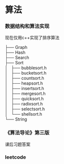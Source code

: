 # 算法

### 数据结构和算法实现

现在仅用c++实现了排序算法

├── Graph  
├── Hash  
├── Search  
├── Sort  
│   ├── bubblesort.h  
│   ├── bucketsort.h  
│   ├── countsort.h  
│   ├── heapsort.h  
│   ├── insertsort.h  
│   ├── mergesort.h  
│   ├── quicksort.h  
│   ├── radixsort.h  
│   ├── selectsort.h  
│   └── shellsort.h  
└── String

### 《算法导论》第三版  
课后习题答案  

### leetcode
